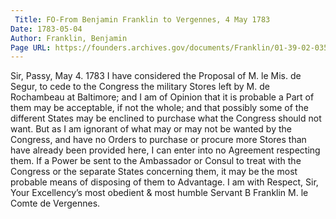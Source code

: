 ```yaml
---
 Title: FO-From Benjamin Franklin to Vergennes, 4 May 1783
Date: 1783-05-04
Author: Franklin, Benjamin
Page URL: https://founders.archives.gov/documents/Franklin/01-39-02-0357
---
```


Sir,
Passy, May 4. 1783
I have considered the Proposal of M. le Mis. de Segur, to cede to the Congress the military Stores left by M. de Rochambeau at Baltimore; and I am of Opinion that it is probable a Part of them may be acceptable, if not the whole; and that possibly some of the different States may be enclined to purchase what the Congress should not want. But as I am ignorant of what may or may not be wanted by the Congress, and have no Orders to purchase or procure more Stores than have already been provided here, I can enter into no Agreement respecting them. If a Power be sent to the Ambassador or Consul to treat with the Congress or the separate States concerning them, it may be the most probable means of disposing of them to Advantage. I am with Respect, Sir, Your Excellency’s most obedient & most humble Servant
B Franklin
M. le Comte de Vergennes.

